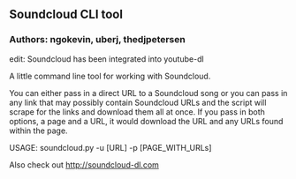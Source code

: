 ## Soundcloud CLI tool
### Authors: ngokevin, uberj, thedjpetersen

edit: Soundcloud has been integrated into youtube-dl

A little command line tool for working with Soundcloud.

You can either pass in a direct URL to a Soundcloud song or you can pass in any
link that may possibly contain Soundcloud URLs and the script will scrape for 
the links and download them all at once. If you pass in both options, a page
and a URL, it would download the URL and any URLs found within the page.

USAGE: soundcloud.py -u [URL] -p [PAGE_WITH_URLs]

Also check out http://soundcloud-dl.com 

